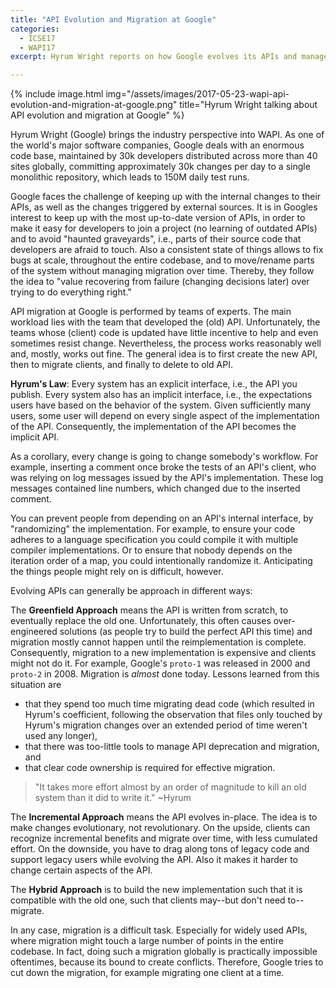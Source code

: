 ```yaml
---
title: "API Evolution and Migration at Google"
categories:
  - ICSE17
  - WAPI17
excerpt: Hyrum Wright reports on how Google evolves its APIs and manages the migration of its entire codebase to new API versions. He discusses various tradeoffs and open challenges for research.

---
```


{% include image.html img="/assets/images/2017-05-23-wapi-api-evolution-and-migration-at-google.png" title="Hyrum Wright talking about API evolution and migration at Google" %}

Hyrum Wright (Google) brings the industry perspective into WAPI. As one of the world's major software companies, Google deals with an enormous code base, maintained by 30k developers distributed across more than 40 sites globally, committing approximately 30k changes per day to a single monolithic repository, which leads to 150M daily test runs.

Google faces the challenge of keeping up with the internal changes to their APIs, as well as the changes triggered by external sources. It is in Googles interest to keep up with the most up-to-date version of APIs, in order to make it easy for developers to join a project (no learning of outdated APIs) and to avoid "haunted graveyards", i.e., parts of their source code that developers are afraid to touch. Also a consistent state of things allows to fix bugs at scale, throughout the entire codebase, and to move/rename parts of the system without managing migration over time. Thereby, they follow the idea to "value recovering from failure (changing decisions later) over trying to do everything right."

API migration at Google is performed by teams of experts. The main workload lies with the team that developed the (old) API. Unfortunately, the teams whose (client) code is updated have little incentive to help and even sometimes resist change. Nevertheless, the process works reasonably well and, mostly, works out fine. The general idea is to first create the new API, then to migrate clients, and finally to delete to old API.

**Hyrum's Law**: Every system has an explicit interface, i.e., the API you publish. Every system also has an implicit interface, i.e., the expectations users have based on the behavior of the system. Given sufficiently many users, some user will depend on every single aspect of the implementation of the API. Consequently, the implementation of the API becomes the implicit API.

As a corollary, every change is going to change somebody's workflow. For example, inserting a comment once broke the tests of an API's client, who was relying on log messages issued by the API's implementation. These log messages contained line numbers, which changed due to the inserted comment.

You can prevent people from depending on an API's internal interface, by "randomizing" the implementation. For example, to ensure your code adheres to a language specification you could compile it with multiple compiler implementations. Or to ensure that nobody depends on the iteration order of a map, you could intentionally randomize it. Anticipating the things people might rely on is difficult, however.

Evolving APIs can generally be approach in different ways:

The **Greenfield Approach** means the API is written from scratch, to eventually replace the old one. Unfortunately, this often causes over-engineered solutions (as people try to build the perfect API this time) and migration mostly cannot happen until the reimplementation is complete. Consequently, migration to a new implementation is expensive and clients might not do it. For example, Google's `proto-1` was released in 2000 and `proto-2` in 2008. Migration is *almost* done today. Lessons learned from this situation are

* that they spend too much time migrating dead code (which resulted in Hyrum's coefficient, following the observation that files only touched by Hyrum's migration changes over an extended period of time weren't used any longer),
* that there was too-little tools to manage API deprecation and migration, and
* that clear code ownership is required for effective migration.

> "It takes more effort almost by an order of magnitude to kill an old system than it did to write it." ~Hyrum

The **Incremental Approach** means the API evolves in-place. The idea is to make changes evolutionary, not revolutionary. On the upside, clients can recognize incremental benefits and migrate over time, with less cumulated effort. On the downside, you have to drag along tons of legacy code and support legacy users while evolving the API. Also it makes it harder to change certain aspects of the API.

The **Hybrid Approach** is to build the new implementation such that it is compatible with the old one, such that clients may--but don't need to--migrate.

In any case, migration is a difficult task. Especially for widely used APIs, where migration might touch a large number of points in the entire codebase. In fact, doing such a migration globally is practically impossible oftentimes, because its bound to create conflicts. Therefore, Google tries to cut down the migration, for example migrating one client at a time.
